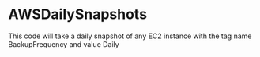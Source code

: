 # AWSDailySnapshots
This code will take a daily snapshot of any EC2 instance with the tag name BackupFrequency and value Daily
